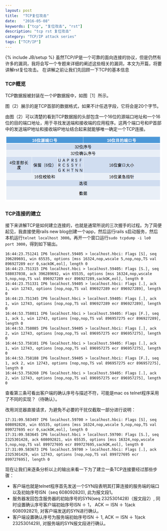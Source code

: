 ```yaml
---
layout: post
title:  "TCP复位攻击"
date:   "2016-05-08"
keywords: ["tcp", "复位攻击", "rst"]
description: "tcp rst 复位攻击"
category: "TCP/IP attack series"
tags: ["TCP/IP"]
---
```

{% include JB/setup %}
虽然TCP/IP是一个可靠的面向连接的协议，但是仍然有许多的漏洞，我将会写一个专题来详细的阐述这些相关的漏洞，本文为开篇，将要讲解rst复位攻击。
在讲解之前让我们先回顾一下TCP的基本信息

### TCP概览

TCP数据报被封装在一个IP数据报中，如图［1］所示。

图（2）展示的是TCP首部的数据格式，如果不计任选字段，它将会是20个字节。

由图（2）可以清楚的看到TCP数据报的头部包含一个16位的源端口地址和一个16位的目的端口地址，用于寻找发送端和接收端的应用程序。这两个端口号和IP首部中的发送端IP地址和接收端IP地址结合起来就能够唯一确定一个TCP连接。

![Alt "TCP包首部"](/assets/images/D1DEF2E2-02AF-4915-BDF0-4D0D05A15B9C.png)

### TCP连接的建立

接下来讲解TCP是如何建立连接的，也就是通常所说的三次握手的过程。为了简便起见，我直接使用rails new blog创建一个app，然后运行rails s启动服务，然后本机运行`telnet localhost 3000`。再开一个窗口运行`sudo tcpdump -i lo0 port 3000`，得到如下输出。

    16:44:23.751241 IP6 localhost.59405 > localhost.hbci: Flags [S], seq 396289691, win 65535, options [mss 16324,nop,wscale 5,nop,nop,TS val 896927289 ecr 0,sackOK,eol], length 0
    16:44:23.751315 IP6 localhost.hbci > localhost.59405: Flags [S.], seq 588037038, ack 396289692, win 65535, options [mss 16324,nop,wscale 5,nop,nop,TS val 896927289 ecr 896927289,sackOK,eol], length 0
    16:44:23.751331 IP6 localhost.59405 > localhost.hbci: Flags [.], ack 1, win 12743, options [nop,nop,TS val 896927289 ecr 896927289], length 0
    16:44:23.751345 IP6 localhost.hbci > localhost.59405: Flags [.], ack 1, win 12743, options [nop,nop,TS val 896927289 ecr 896927289], length 0
    16:44:53.758011 IP6 localhost.hbci > localhost.59405: Flags [F.], seq 1, ack 1, win 12743, options [nop,nop,TS val 896957275 ecr 896927289], length 0
    16:44:53.758085 IP6 localhost.59405 > localhost.hbci: Flags [.], ack 2, win 12743, options [nop,nop,TS val 896957275 ecr 896957275], length 0
    16:44:53.758101 IP6 localhost.hbci > localhost.59405: Flags [.], ack 1, win 12743, options [nop,nop,TS val 896957275 ecr 896957275], length 0
    16:44:53.758188 IP6 localhost.59405 > localhost.hbci: Flags [F.], seq 1, ack 2, win 12743, options [nop,nop,TS val 896957275 ecr 896957275], length 0
    16:44:53.758260 IP6 localhost.hbci > localhost.59405: Flags [.], ack 2, win 12743, options [nop,nop,TS val 896957275 ecr 896957275], length 0

查看第三条可看出客户端的确认序号与描述不符，可能是mac os telnet程序采用了不同的实现？（待确认）。

改用浏览器直接请求，为避免不必要的干扰仅截取一部分进行说明：

    17:31:09.583497 IP6 localhost.59700 > localhost.hbci: Flags [S], seq 608092820, win 65535, options [mss 16324,nop,wscale 5,nop,nop,TS val 899727695 ecr 0,sackOK,eol], length 0
    17:31:09.583645 IP6 localhost.hbci > localhost.59700: Flags [S.], seq 2325301428, ack 608092821, win 65535, options [mss 16324,nop,wscale 5,nop,nop,TS val 899727695 ecr 899727695,sackOK,eol], length 0
    17:31:09.583673 IP6 localhost.59700 > localhost.hbci: Flags [.], ack 2325301429, win 12743, options [nop,nop,TS val 899727695 ecr 899727695], length 0

现在让我们来逐条分析以上的输出来看一下为了建立一条TCP连接要经过那些步骤：

* 客户端也就是telnet程序首先发送一个SYN段表明其打算连接的服务端的端口以及初始序号ISN（seq 608092820), 此为报文段1。
* 服务器发回包含服务器的初始序号的SYN(seq 2325301428)（报文段2）, 同时设置确认序号客户端初始序号ISN ＋ 1， ACK ＝ ISN ＋ 1(ack 608092821), 对客户端发送的SYN进行确认。
* 客户端设置确认序号为服务端初始序号ISN ＋ 1,  ACK ＝ ISN ＋ 1(ack 2325301429), 对服务端的SYN报文段进行确认。
